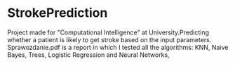 # StrokePrediction
Project made for "Computational Intelligence" at University.Predicting whether a patient is likely to get stroke based on the input parameters.  Sprawozdanie.pdf is a report in which I tested all the algorithms: KNN, Naive Bayes, Trees, Logistic Regression and Neural Networks, 
